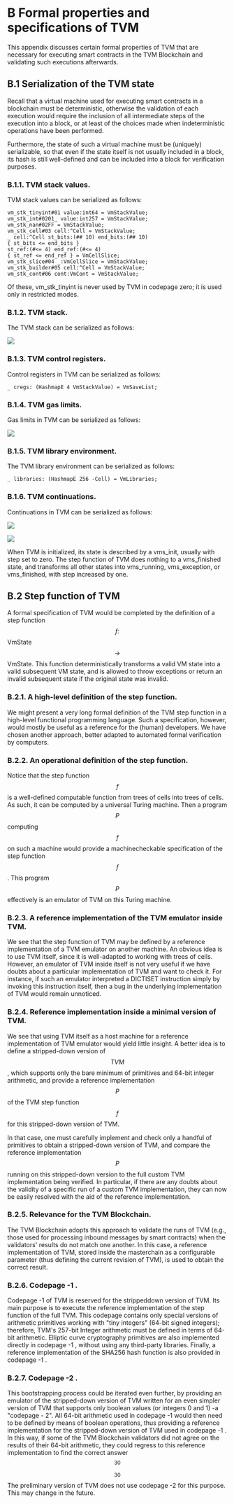 # B Formal properties and specifications of TVM

This appendix discusses certain formal properties of TVM that are necessary for executing smart contracts in the TVM Blockchain and validating such executions afterwards.

## B.1 Serialization of the TVM state

Recall that a virtual machine used for executing smart contracts in a blockchain must be deterministic, otherwise the validation of each execution would require the inclusion of all intermediate steps of the execution into a block, or at least of the choices made when indeterministic operations have been performed.

Furthermore, the state of such a virtual machine must be (uniquely) serializable, so that even if the state itself is not usually included in a block, its hash is still well-defined and can be included into a block for verification purposes.

### B.1.1. TVM stack values. 

TVM stack values can be serialized as follows:

```
vm_stk_tinyint#01 value:int64 = VmStackValue;
vm_stk_int#0201_ value:int257 = VmStackValue;
vm_stk_nan#02FF = VmStackValue;
vm_stk_cell#03 cell:^Cell = VmStackValue;
_ cell:^Cell st_bits:(## 10) end_bits:(## 10)
{ st_bits <= end_bits }
st_ref:(#<= 4) end_ref:(#<= 4)
{ st_ref <= end_ref } = VmCellSlice;
vm_stk_slice#04 _:VmCellSlice = VmStackValue;
vm_stk_builder#05 cell:^Cell = VmStackValue;
vm_stk_cont#06 cont:VmCont = VmStackValue;
```

Of these, vm_stk_tinyint is never used by TVM in codepage zero; it is used only in restricted modes.

### B.1.2. TVM stack. 

The TVM stack can be serialized as follows:

![](https://cdn.mathpix.com/cropped/2023_06_02_174e9ec2591c06b3f394g-142.jpg?height=212&width=1329&top_left_y=2154&top_left_x=365)

### B.1.3. TVM control registers. 

Control registers in TVM can be serialized as follows:

```
_ cregs: (HashmapE 4 VmStackValue) = VmSaveList;
```

### B.1.4. TVM gas limits. 

Gas limits in TVM can be serialized as follows:

![](https://cdn.mathpix.com/cropped/2023_06_02_174e9ec2591c06b3f394g-143.jpg?height=164&width=1048&top_left_y=746&top_left_x=366)

### B.1.5. TVM library environment. 

The TVM library environment can be serialized as follows:

```
_ libraries: (HashmapE 256 -Cell) = VmLibraries;
```

### B.1.6. TVM continuations. 

Continuations in TVM can be serialized as follows:

![](https://cdn.mathpix.com/cropped/2023_06_02_174e9ec2591c06b3f394g-143.jpg?height=672&width=1353&top_left_y=1281&top_left_x=362)

![](https://cdn.mathpix.com/cropped/2023_06_02_174e9ec2591c06b3f394g-144.jpg?height=306&width=1349&top_left_y=453&top_left_x=366)

When TVM is initialized, its state is described by a vms_init, usually with step set to zero. The step function of TVM does nothing to a vms_finished state, and transforms all other states into vms_running, vms_exception, or vms_finished, with step increased by one.

## B.2 Step function of TVM

A formal specification of TVM would be completed by the definition of a step function $$f:$$ VmState $$\rightarrow$$ VmState. This function deterministically transforms a valid VM state into a valid subsequent VM state, and is allowed to throw exceptions or return an invalid subsequent state if the original state was invalid.

### B.2.1. A high-level definition of the step function. 

We might present a very long formal definition of the TVM step function in a high-level functional programming language. Such a specification, however, would mostly be useful as a reference for the (human) developers. We have chosen another approach, better adapted to automated formal verification by computers.

### B.2.2. An operational definition of the step function. 

Notice that the step function $$f$$ is a well-defined computable function from trees of cells into trees of cells. As such, it can be computed by a universal Turing machine. Then a program $$P$$ computing $$f$$ on such a machine would provide a machinecheckable specification of the step function $$f$$. This program $$P$$ effectively is an emulator of TVM on this Turing machine.

### B.2.3. A reference implementation of the TVM emulator inside TVM. 

We see that the step function of TVM may be defined by a reference implementation of a TVM emulator on another machine. An obvious idea is to use TVM itself, since it is well-adapted to working with trees of cells. However, an emulator of TVM inside itself is not very useful if we have doubts about a particular implementation of TVM and want to check it. For instance, if such an emulator interpreted a DICTISET instruction simply by invoking this instruction itself, then a bug in the underlying implementation of TVM would remain unnoticed.

### B.2.4. Reference implementation inside a minimal version of TVM. 

We see that using TVM itself as a host machine for a reference implementation of TVM emulator would yield little insight. A better idea is to define a stripped-down version of $$T V M$$, which supports only the bare minimum of primitives and 64-bit integer arithmetic, and provide a reference implementation $$P$$ of the TVM step function $$f$$ for this stripped-down version of TVM.

In that case, one must carefully implement and check only a handful of primitives to obtain a stripped-down version of TVM, and compare the reference implementation $$P$$ running on this stripped-down version to the full custom TVM implementation being verified. In particular, if there are any doubts about the validity of a specific run of a custom TVM implementation, they can now be easily resolved with the aid of the reference implementation.

### B.2.5. Relevance for the TVM Blockchain. 

The TVM Blockchain adopts this approach to validate the runs of TVM (e.g., those used for processing inbound messages by smart contracts) when the validators' results do not match one another. In this case, a reference implementation of TVM, stored inside the masterchain as a configurable parameter (thus defining the current revision of TVM), is used to obtain the correct result.

### B.2.6. Codepage -1 . 

Codepage -1 of TVM is reserved for the strippeddown version of TVM. Its main purpose is to execute the reference implementation of the step function of the full TVM. This codepage contains only special versions of arithmetic primitives working with "tiny integers" (64-bit signed integers); therefore, TVM's 257-bit Integer arithmetic must be defined in terms of 64-bit arithmetic. Elliptic curve cryptography primitives are also implemented directly in codepage -1 , without using any third-party libraries. Finally, a reference implementation of the SHA256 hash function is also provided in codepage -1 .

### B.2.7. Codepage -2 . 

This bootstrapping process could be iterated even further, by providing an emulator of the stripped-down version of TVM written for an even simpler version of TVM that supports only boolean values (or integers 0 and 1) -a "codepage - 2". All 64-bit arithmetic used in codepage -1 would then need to be defined by means of boolean operations, thus providing a reference implementation for the stripped-down version of TVM used in codepage -1 . In this way, if some of the TVM Blockchain validators did not agree on the results of their 64-bit arithmetic, they could regress to this reference implementation to find the correct answer $${ }^{30}$$

$${ }^{30}$$ The preliminary version of TVM does not use codepage -2 for this purpose. This may change in the future.